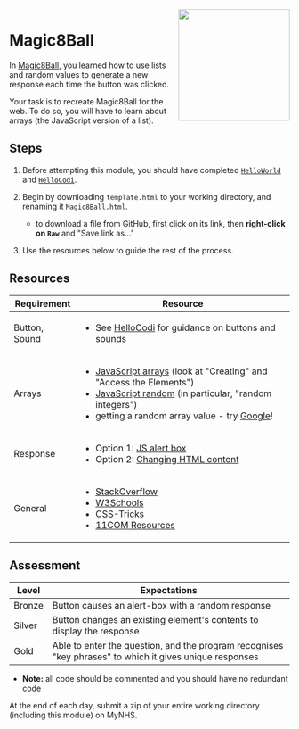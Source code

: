 <img align="right" height="200px" src="Magic8Ball.jpg">

# Magic8Ball

In [Magic8Ball](http://appinventor.mit.edu/explore/ai2/magic-8-ball.html), you learned how to use lists and random values to generate a new response each time the button was clicked.

Your task is to recreate Magic8Ball for the web. To do so, you will have to learn about arrays (the JavaScript version of a list). 

## Steps

1. Before attempting this module, you should have completed [`HelloWorld`](../HelloWorld/) and [`HelloCodi`](../HelloCodi/).

2. Begin by downloading `template.html` to your working directory, and renaming it `Magic8Ball.html`.

    - to download a file from GitHub, first click on its link, then **right-click on `Raw`** and "Save link as..."

3. Use the resources below to guide the rest of the process.

## Resources

| Requirement   | Resource |
|---------------|----------|
| Button, Sound | <ul><li>See [HelloCodi](../HelloCodi/) for guidance on buttons and sounds</li></ul> |
| Arrays        | <ul><li>[JavaScript arrays](https://www.w3schools.com/js/js_arrays.asp) (look at "Creating" and "Access the Elements")</li><li>[JavaScript random](https://www.w3schools.com/js/js_random.asp) (in particular, "random integers")</li><li>getting a random array value - try [Google](https://www.google.com.au/)!</li></ul> |
| Response      | <ul><li>Option 1: [JS alert box](https://www.w3schools.com/js/js_popup.asp)</li><li>Option 2: [Changing HTML content](https://www.w3schools.com/js/js_htmldom_html.asp)</li></ul> |
| General       | <ul><li>[StackOverflow](https://stackoverflow.com/)</li><li>[W3Schools](https://www.w3schools.com/)</li><li>[CSS-Tricks](https://css-tricks.com/)</li><li>[11COM Resources](/resources/)</li></ul> |


## Assessment

| Level  | Expectations |
|--------|--------------|
| Bronze | Button causes an alert-box with a random response |
| Silver | Button changes an existing element's contents to display the response |
| Gold   | Able to enter the question, and the program recognises "key phrases" to which it gives unique responses |

- **Note:** all code should be commented and you should have no redundant code

At the end of each day, submit a zip of your entire working directory (including this module) on MyNHS.
